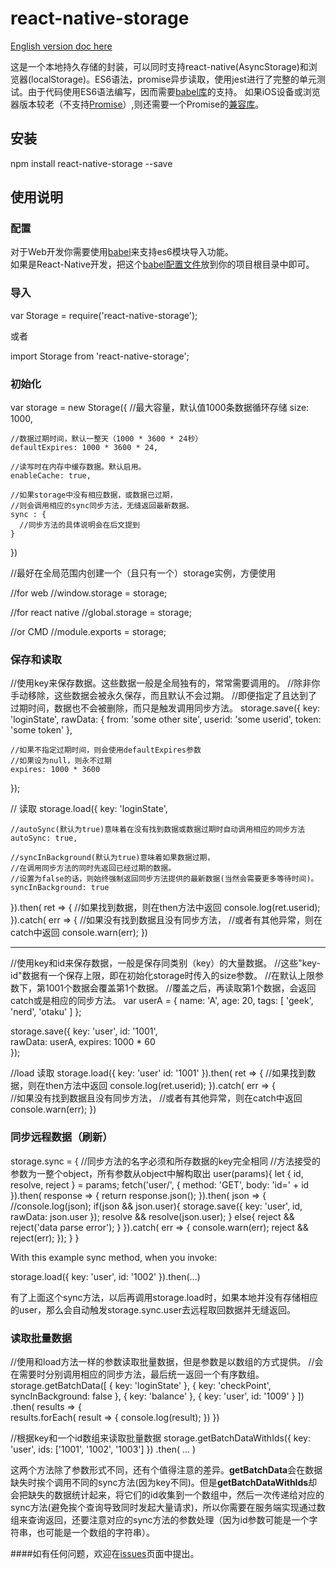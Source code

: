 # react-native-storage

[English version doc here](README.md)

这是一个本地持久存储的封装，可以同时支持react-native(AsyncStorage)和浏览器(localStorage)。ES6语法，promise异步读取，使用jest进行了完整的单元测试。由于代码使用ES6语法编写，因而需要[babel库](http://babeljs.io/docs/setup/#browserify)的支持。
如果iOS设备或浏览器版本较老（不支持[Promise](http://caniuse.com/#search=promise)）,则还需要一个Promise的[兼容库](https://github.com/jakearchibald/es6-promise)。

## 安装
  npm install react-native-storage --save
  

## 使用说明
### 配置

对于Web开发你需要使用[babel](https://babeljs.io/)来支持es6模块导入功能。    
如果是React-Native开发，把这个[babel配置文件](https://github.com/brentvatne/react-native-animated-demo-tinder/blob/master/.babelrc)放到你的项目根目录中即可。    

### 导入
  var Storage = require('react-native-storage');

或者

  import Storage from 'react-native-storage';
  
### 初始化
  var storage = new Storage({
    //最大容量，默认值1000条数据循环存储
    size: 1000,    
    
    //数据过期时间，默认一整天（1000 * 3600 * 24秒）
    defaultExpires: 1000 * 3600 * 24,
    
    //读写时在内存中缓存数据。默认启用。
    enableCache: true,
    
    //如果storage中没有相应数据，或数据已过期，
    //则会调用相应的sync同步方法，无缝返回最新数据。
    sync : {
      //同步方法的具体说明会在后文提到
    }
  })  
  
  //最好在全局范围内创建一个（且只有一个）storage实例，方便使用
  
  //for web
  //window.storage = storage;
  
  //for react native
  //global.storage = storage;
  
  //or CMD
  //module.exports = storage;

### 保存和读取
  //使用key来保存数据。这些数据一般是全局独有的，常常需要调用的。
  //除非你手动移除，这些数据会被永久保存，而且默认不会过期。
  //即便指定了且达到了过期时间，数据也不会被删除，而只是触发调用同步方法。
  storage.save({
    key: 'loginState',
    rawData: { 
      from: 'some other site',
      userid: 'some userid',
      token: 'some token'
    },
    
    //如果不指定过期时间，则会使用defaultExpires参数
    //如果设为null，则永不过期
    expires: 1000 * 3600
  });
  
  // 读取
  storage.load({
    key: 'loginState',
    
    //autoSync(默认为true)意味着在没有找到数据或数据过期时自动调用相应的同步方法
    autoSync: true,
    
    //syncInBackground(默认为true)意味着如果数据过期，
    //在调用同步方法的同时先返回已经过期的数据。
    //设置为false的话，则始终强制返回同步方法提供的最新数据(当然会需要更多等待时间)。
    syncInBackground: true
  }).then( ret => {
    //如果找到数据，则在then方法中返回
    console.log(ret.userid);
  }).catch( err => {
    //如果没有找到数据且没有同步方法，
    //或者有其他异常，则在catch中返回
    console.warn(err);
  })
  
  __________________________________________________________________
  
  //使用key和id来保存数据，一般是保存同类别（key）的大量数据。
  //这些"key-id"数据有一个保存上限，即在初始化storage时传入的size参数。
  //在默认上限参数下，第1001个数据会覆盖第1个数据。
  //覆盖之后，再读取第1个数据，会返回catch或是相应的同步方法。
  var userA = {
    name: 'A',
    age: 20,
    tags: [
      'geek',
      'nerd',
      'otaku'
    ]
  };

  storage.save({
    key: 'user',
    id: '1001',   
    rawData: userA,
    expires: 1000 * 60   
  });
  
  //load 读取
  storage.load({
    key: 'user'
    id: '1001'
  }).then( ret => {
    //如果找到数据，则在then方法中返回
    console.log(ret.userid);
  }).catch( err => {          
    //如果没有找到数据且没有同步方法，
    //或者有其他异常，则在catch中返回
    console.warn(err);
  })


### 同步远程数据（刷新）
  storage.sync = {
    //同步方法的名字必须和所存数据的key完全相同
    //方法接受的参数为一整个object，所有参数从object中解构取出
    user(params){
      let { id, resolve, reject } = params;
      fetch('user/', {
        method: 'GET',
        body: 'id=' + id
      }).then( response => {
        return response.json();
      }).then( json => {
        //console.log(json);
        if(json && json.user){
          storage.save({
            key: 'user',
            id,
            rawData: json.user
          });
          resolve && resolve(json.user);
        }
        else{
          reject && reject('data parse error');
        }
      }).catch( err => {
        console.warn(err);
        reject && reject(err);
      });
    }
  }

With this example sync method, when you invoke:    

  storage.load({
    key: 'user',
    id: '1002'
  }).then(...)

有了上面这个sync方法，以后再调用storage.load时，如果本地并没有存储相应的user，那么会自动触发storage.sync.user去远程取回数据并无缝返回。

### 读取批量数据

  //使用和load方法一样的参数读取批量数据，但是参数是以数组的方式提供。
  //会在需要时分别调用相应的同步方法，最后统一返回一个有序数组。
  storage.getBatchData([
    { key: 'loginState' },
    { key: 'checkPoint', syncInBackground: false },
    { key: 'balance' },
    { key: 'user', id: '1009' }
  ])
  .then( results => {  
    results.forEach( result => {
      console.log(result); 
    })
  })
  
  //根据key和一个id数组来读取批量数据
  storage.getBatchDataWithIds({
    key: 'user', 
    ids: ['1001', '1002', '1003']
  })
  .then( ... )
  
这两个方法除了参数形式不同，还有个值得注意的差异。**getBatchData**会在数据缺失时挨个调用不同的sync方法(因为key不同)。但是**getBatchDataWithIds**却会把缺失的数据统计起来，将它们的id收集到一个数组中，然后一次传递给对应的sync方法(避免挨个查询导致同时发起大量请求)，所以你需要在服务端实现通过数组来查询返回，还要注意对应的sync方法的参数处理（因为id参数可能是一个字符串，也可能是一个数组的字符串）。

####如有任何问题，欢迎在[issues](https://github.com/sunnylqm/react-native-storage/issues)页面中提出。

